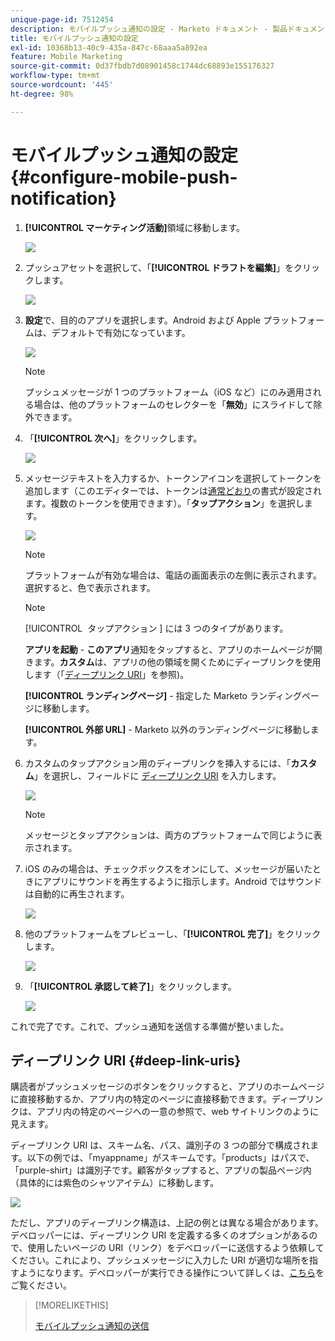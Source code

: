 ```yaml
---
unique-page-id: 7512454
description: モバイルプッシュ通知の設定 - Marketo ドキュメント - 製品ドキュメント
title: モバイルプッシュ通知の設定
exl-id: 10368b13-40c9-435a-847c-68aaa5a892ea
feature: Mobile Marketing
source-git-commit: 0d37fbdb7d08901458c1744dc68893e155176327
workflow-type: tm+mt
source-wordcount: '445'
ht-degree: 98%

---
```


# モバイルプッシュ通知の設定 {#configure-mobile-push-notification}

1. **[!UICONTROL マーケティング活動]**&#x200B;領域に移動します。

   ![](assets/configure-mobile-push-notification-1.png)

1. プッシュアセットを選択して、「**[!UICONTROL ドラフトを編集]**」をクリックします。

   ![](assets/configure-mobile-push-notification-2.png)

1. **設定**&#x200B;で、目的のアプリを選択します。Android および Apple プラットフォームは、デフォルトで有効になっています。

   ![](assets/configure-mobile-push-notification-3.png)

   >[!NOTE]
   >
   >プッシュメッセージが 1 つのプラットフォーム（iOS など）にのみ適用される場合は、他のプラットフォームのセレクターを「**無効**」にスライドして除外できます。

1. 「**[!UICONTROL 次へ]**」をクリックします。

   ![](assets/configure-mobile-push-notification-4.png)

1. メッセージテキストを入力するか、トークンアイコンを選択してトークンを追加します（このエディターでは、トークンは[通常どおり](/help/marketo/product-docs/demand-generation/landing-pages/personalizing-landing-pages/tokens-overview.md)の書式が設定されます。複数のトークンを使用できます）。「**タップアクション**」を選択します。

   ![](assets/configure-mobile-push-notification-5.png)

   >[!NOTE]
   >
   >プラットフォームが有効な場合は、電話の画面表示の左側に表示されます。選択すると、色で表示されます。

   >[!NOTE]
   >
   >[!UICONTROL &#x200B; タップアクション &#x200B;] には 3 つのタイプがあります。
   >
   >**アプリを起動** - **このアプリ**&#x200B;通知をタップすると、アプリのホームページが開きます。**カスタム**&#x200B;は、アプリの他の領域を開くためにディープリンクを使用します（「[ディープリンク URI](#deep-link-uris)」を参照)。
   >
   >**[!UICONTROL ランディングページ]** - 指定した Marketo ランディングページに移動します。
   >
   >**[!UICONTROL 外部 URL]** - Marketo 以外のランディングページに移動します。

1. カスタムのタップアクション用のディープリンクを挿入するには、「**カスタム**」を選択し、フィールドに [ディープリンク URI](#deep-link-uris) を入力します。

   ![](assets/configure-mobile-push-notification-6.png)

   >[!NOTE]
   >
   >メッセージとタップアクションは、両方のプラットフォームで同じように表示されます。

1. iOS のみの場合は、チェックボックスをオンにして、メッセージが届いたときにアプリにサウンドを再生するように指示します。Android ではサウンドは自動的に再生されます。

   ![](assets/configure-mobile-push-notification-7.png)

1. 他のプラットフォームをプレビューし、「**[!UICONTROL 完了]**」をクリックします。

   ![](assets/configure-mobile-push-notification-8.png)

1. 「**[!UICONTROL 承認して終了]**」をクリックします。

   ![](assets/configure-mobile-push-notification-9.png)

これで完了です。これで、プッシュ通知を送信する準備が整いました。

## ディープリンク URI {#deep-link-uris}

購読者がプッシュメッセージのボタンをクリックすると、アプリのホームページに直接移動するか、アプリ内の特定のページに直接移動できます。ディープリンクは、アプリ内の特定のページへの一意の参照で、web サイトリンクのように見えます。

ディープリンク URI は、スキーム名、パス、識別子の 3 つの部分で構成されます。以下の例では、「myappname」がスキームです。「products」はパスで、「purple-shirt」は識別子です。顧客がタップすると、アプリの製品ページ内（具体的には紫色のシャツアイテム）に移動します。

![](assets/configure-mobile-push-notification-10.png)

ただし、アプリのディープリンク構造は、上記の例とは異なる場合があります。デベロッパーには、ディープリンク URI を定義する多くのオプションがあるので、使用したいページの URI（リンク）をデベロッパーに送信するよう依頼してください。これにより、プッシュメッセージに入力した URI が適切な場所を指すようになります。デベロッパーが実行できる操作について詳しくは、[こちら](https://experienceleague.adobe.com/ja/docs/marketo-developer/marketo/mobile/enabling-deep-links-in-your-app)をご覧ください。

>[!MORELIKETHIS]
>
>[モバイルプッシュ通知の送信](/help/marketo/product-docs/mobile-marketing/push-notifications/send-a-mobile-push-notification.md)
